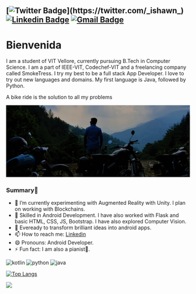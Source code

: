 [![Twitter Badge](https://img.shields.io/badge/-@ishawn-1ca0f1?style=flat-square&labelColor=1ca0f1&logo=twitter&logoColor=white&link=https://twitter.com/_ishawn_)](https://twitter.com/_ishawn_) [![Linkedin Badge](https://img.shields.io/badge/-ishankhandelwal-blue?style=flat-square&logo=Linkedin&logoColor=white&link=https://www.linkedin.com/in/ishan-khandelwal-apk/)](https://www.linkedin.com/in/ishan-khandelwal-apk/)
[![Gmail Badge](https://img.shields.io/badge/-axil.ishan3@gmail.com-c14438?style=flat-square&logo=Gmail&logoColor=white&link=mailto:axil.ishan3@gmail.com)](mailto:axil.ishan3@gmail.com)
---

# Bienvenida
I am a student of VIT Vellore, currently pursuing B.Tech in Computer Science. I am a part of IEEE-VIT, Codechef-VIT and a freelancing company called SmokeTress. I try my best to be a full stack App Developer. I love to try out new languages and domains. My first language is Java, followed by Python. 

A bike ride is the solution to all my problems

<img src="https://github.com/Ishan-001/ishan-apk/blob/master/img/about-bg.jpg">

### Summary👋
- 🔭 I’m currently experimenting with Augmented Reality with Unity. I plan on working with Blockchains.
- 👨 Skilled in Android Development. I have also worked with Flask and basic HTML, CSS, JS, Bootstrap. I have also explored Computer Vision.
- 👯 Eveready to transform brilliant ideas into android apps.
- 📫 How to reach me: [Linkedin](https://www.linkedin.com/in/ishan-khandelwal-apk/)
- 😄 Pronouns: Android Developer.
- ⚡ Fun fact: I am also a pianist🎹.

![kotlin](http://img.shields.io/static/v1?logo=kotlin&label=&message=Kotlin&style=flat-square&color=black)
![python](http://img.shields.io/static/v1?logo=python&label=&message=Python&style=flat-square&color=yellow)
![java](http://img.shields.io/static/v1?logo=java&label=&message=Java&style=flat-square&color=red)

[![Top Langs](https://github-readme-stats.vercel.app/api/top-langs/?username=Ishan-001)](https://github.com/anuraghazra/github-readme-stats)

![](https://github-readme-stats.vercel.app/api?username=Ishan-001&show_icons=true)



